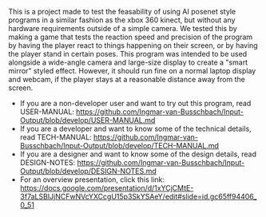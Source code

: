 This is a project made to test the feasability of using AI posenet style programs in a similar fashion as the xbox 360 kinect, but without any hardware requirements outside of a simple camera.
We tested this by making a game that tests the reaction speed and precision of the program by having the player react to things happening on their screen, or by having the player stand in certain poses.
This program was intended to be used alongside a wide-angle camera and large-size display to create a "smart mirror" styled effect. However, it should run fine on a normal laptop display and webcam, if the player stays at a reasonable distance away from the screen.


- If you are a non-developer user and want to try out this program, read USER-MANUAL: https://github.com/Ingmar-van-Busschbach/Input-Output/blob/develop/USER-MANUAL.md
- If you are a developer and want to know some of the technical details, read TECH-MANUAL: https://github.com/Ingmar-van-Busschbach/Input-Output/blob/develop/TECH-MANUAL.md
- If you are a designer and want to know some of the design details, read DESIGN-NOTES: https://github.com/Ingmar-van-Busschbach/Input-Output/blob/develop/DESIGN-NOTES.md
- For an overview presentation, click this link: https://docs.google.com/presentation/d/1xYCjCMtE-3f7aLSBIJjNCFwNVcYXCcgU15p3SkYSAeY/edit#slide=id.gc65ff94406_0_51